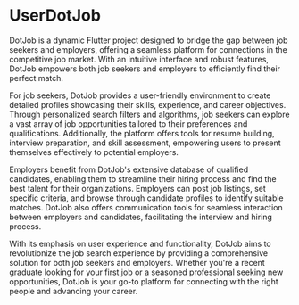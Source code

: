 ﻿# UserDotJob
 DotJob is a dynamic Flutter project designed to bridge the gap between job seekers and employers, offering a seamless platform for connections in the competitive job market. With an intuitive interface and robust features, DotJob empowers both job seekers and employers to efficiently find their perfect match.

For job seekers, DotJob provides a user-friendly environment to create detailed profiles showcasing their skills, experience, and career objectives. Through personalized search filters and algorithms, job seekers can explore a vast array of job opportunities tailored to their preferences and qualifications. Additionally, the platform offers tools for resume building, interview preparation, and skill assessment, empowering users to present themselves effectively to potential employers.

Employers benefit from DotJob's extensive database of qualified candidates, enabling them to streamline their hiring process and find the best talent for their organizations. Employers can post job listings, set specific criteria, and browse through candidate profiles to identify suitable matches. DotJob also offers communication tools for seamless interaction between employers and candidates, facilitating the interview and hiring process.

With its emphasis on user experience and functionality, DotJob aims to revolutionize the job search experience by providing a comprehensive solution for both job seekers and employers. Whether you're a recent graduate looking for your first job or a seasoned professional seeking new opportunities, DotJob is your go-to platform for connecting with the right people and advancing your career.
